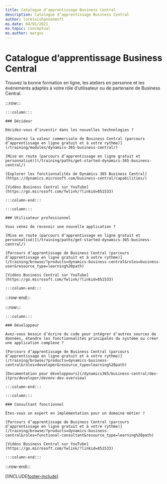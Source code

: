 ```yaml
---
title: Catalogue d’apprentissage Business Central
description: Catalogue d’apprentissage Business Central
author: loreleishannonmsft
ms.date: 04/01/2021
ms.topic: conceptual
ms.author: margoc
---
```


# <a name="business-central-learning-catalog"></a><a name="business-central-learning-catalog"></a><a name="business-central-learning-catalog"></a>Catalogue d’apprentissage Business Central

Trouvez la bonne formation en ligne, les ateliers en personne et les événements adaptés à votre rôle d’utilisateur ou de partenaire de Business Central.

:::row:::

    :::column:::

    ### Décideur

    Décidez-vous d’investir dans les nouvelles technologies ? 

    [Découvrez la valeur commerciale de Business Central (parcours d’apprentissage en ligne gratuit et à votre rythme)](/training/modules/dynamics-365-business-central/)

    [Mise en route (parcours d’apprentissage en ligne gratuit et personnalisé)](/training/paths/get-started-dynamics-365-business-central/)

    [Explorer les fonctionnalités de Dynamics 365 Business Central](https://dynamics.microsoft.com/business-central/capabilities/)

    [Vidéos Business Central sur YouTube](https://go.microsoft.com/fwlink/?linkid=851533)

    :::column-end:::

    :::column:::

    ### Utilisateur professionnel

    Vous venez de recevoir une nouvelle application ? 

    [Mise en route (parcours d’apprentissage en ligne gratuit et personnalisé)](/training/paths/get-started-dynamics-365-business-central/)

    [Parcours d’apprentissage de Business Central (parcours d’apprentissage en ligne gratuit et à votre rythme)](/training/browse/?products=dynamics-business-central&roles=business-user&resource_type=learning%20path)

    [Vidéos Business Central sur YouTube](https://go.microsoft.com/fwlink/?linkid=851533)

    :::column-end:::

:::row-end:::

:::row:::

    :::column:::

    ### Développeur

    Avez-vous besoin d’écrire du code pour intégrer d’autres sources de données, étendre les fonctionnalités principales du système ou créer une application complexe ?

    [Parcours d’apprentissage de Business Central (parcours d’apprentissage en ligne gratuit et à votre rythme)](/training/browse/?products=dynamics-business-central&roles=developer&resource_type=learning%20path)

    [Documentation pour développeurs](/dynamics365/business-central/dev-itpro/developer/devenv-dev-overview)

    :::column-end:::

    :::column:::

    ### Consultant fonctionnel
    
    Êtes-vous un expert en implémentation pour un domaine métier ? 

    [Parcours d’apprentissage de Business Central (parcours d’apprentissage en ligne gratuit et à votre rythme)](/training/browse/?products=dynamics-business-central&roles=functional-consultant&resource_type=learning%20path)

    [Vidéos Business Central sur YouTube](https://go.microsoft.com/fwlink/?linkid=851533)

    :::column-end:::

:::row-end:::


[!INCLUDE[footer-include](../includes/footer-banner.md)]
